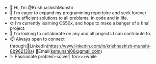 - 👋 Hi, I’m @KrishnashishMunshi
- 🌌 I’m eager to expand my programming repertoire and seek forever more efficient solutions to all problems, in code and in life.
- ⚙️ I’m currently learning CS50x, and hope to make a banger of a final project.
- 👥 I’m looking to collaborate on any and all projects I can contribute to.
- 📫 Always open to connect through:🔹Linkedin(https://www.linkedin.com/in/krishnashish-munshi-8b962130a)
                                    🔹Email(ksmunshi06@gmail.com)
- ✨ Passionate problem-solver| for>>>while

<!---
KrishnashishMunshi/KrishnashishMunshi is a ✨ special ✨ repository because its `README.md` (this file) appears on your GitHub profile.
You can click the Preview link to take a look at your changes.
--->
